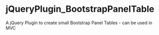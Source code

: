 # jQueryPlugin_BootstrapPanelTable
  A jQuery Plugin to create small Bootstrap Panel Tables - can be used in MVC
